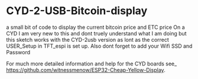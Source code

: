 # CYD-2-USB-Bitcoin-display
a small bit of code to display the current bitcoin price and ETC price On a CYD 
I am very new to this and dont truely understand what I am doing but this sketch works with the CYD-2usb version as lont as the correct USER_Setup in TFT_espi is set up.
Also dont forget to add your Wifi SSD and Password

For much more detailed information and help for the CYD boards see_
https://github.com/witnessmenow/ESP32-Cheap-Yellow-Display.
